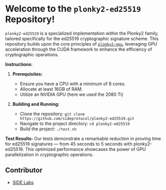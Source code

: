 # Welcome to the `plonky2-ed25519` Repository!

`plonky2-ed25519` is a specialized implementation within the Plonky2 family, tailored specifically for the ed25519 cryptographic signature scheme. This repository builds upon the core principles of [`plonky2-gpu`](https://github.com/sideprotocol/plonky2-gpu), leveraging GPU acceleration through the CUDA framework to enhance the efficiency of cryptographic operations. 

**Instructions:**
1. **Prerequisites:**
   - Ensure you have a CPU with a minimum of 8 cores.
   - Allocate at least 16GB of RAM.
   - Utilize an NVIDIA GPU (here we used the 2080 Ti)

2. **Building and Running:**
   - Clone the repository: `git clone https://github.com/sideprotocol/plonky2-ed25519.git`
   - Navigate to the project directory: `cd plonky2-ed25519`
   - Build the project: `./test.sh`

**Test Results:**
Our tests demonstrate a remarkable reduction in proving time for ed25519 signatures — from 45 seconds to 5 seconds with plonky2-ed25519. This optimized performance showcases the power of GPU parallelization in cryptographic operations.

## Contributor
 - [SIDE Labs](https://sidelabs.co)
